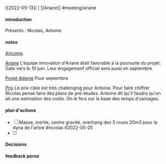 [[2022-05-13]] | [[Ariane]]
#meeting/ariane 
#### introduction
Présents :
Nicolas, Antoine

#### notes

<u>Aircomp</u>

<u>Ariane</u>
L'équipe innovation d'Ariane était favorable à la poursuite du projet. Gate vers le 10 juin.
Leur engagemenf officiel sera aussi en septembre

<u>Projet Ademe</u>
Pour septembre

<u>Prix</u>
Le prix cible est très challenging pour Antoine. Pour faire chiffrer Nicolas pense faire des plans de pré-études.
Antoine dit qu'il faudra qu'on ait une estimation des coûts. On le fera sur la base des temps d'usinages.


#### plan d'actions
- [ ] Masse, inertie, centre gravité, overhang des 3 roues 20m3 pour la dyna de l'arbre #nicolas #2022-05-25 
- [ ] 

#### Decisions

#### feedback perso
